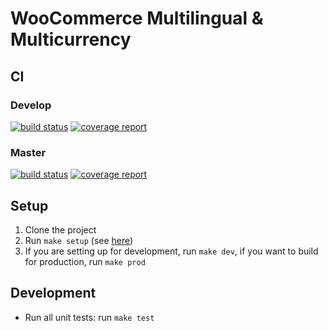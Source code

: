 # WooCommerce Multilingual & Multicurrency

## CI

### Develop
[![build status](https://git.onthegosystems.com/wpml/woocommerce-multilingual/badges/develop/build.svg)](https://git.onthegosystems.com/wpml/woocommerce-multilingual/commits/develop)
[![coverage report](https://git.onthegosystems.com/wpml/woocommerce-multilingual/badges/develop/coverage.svg)](https://git.onthegosystems.com/wpml/woocommerce-multilingual/commits/develop)

### Master
[![build status](https://git.onthegosystems.com/wpml/woocommerce-multilingual/badges/master/build.svg)](https://git.onthegosystems.com/wpml/woocommerce-multilingual/commits/master)
[![coverage report](https://git.onthegosystems.com/wpml/woocommerce-multilingual/badges/master/coverage.svg)](https://git.onthegosystems.com/wpml/woocommerce-multilingual/commits/master)

## Setup

1. Clone the project
2. Run `make setup` (see [here](https://git.onthegosystems.com/wpml-shared/makefile-git-hooks/tree/master))
3. If you are setting up for development, run `make dev`, if you want to build for production, run `make prod`


## Development

- Run all unit tests: run `make test`

